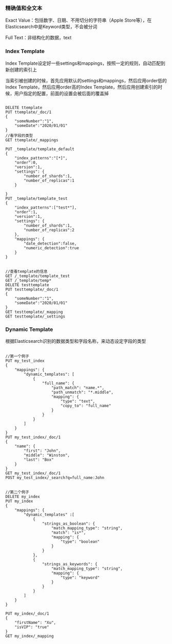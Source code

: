 ### 精确值和全文本

Exact Value：包括数字、日期、不用切分的字符串（Apple Store等），在Elasticsearch中是Keyword类型，不会被分词

Full Text：非结构化的数据，text





### Index Template

Index Template设定好一些settings和mappings，按照一定的规则，自动匹配到新创建的索引上



当索引被创建的时候，首先应用默认的settings和mappings，然后应用order低的Index Template，然后应用order高的Index Template，然后应用创建索引的时候，用户指定的配置，前面的设置会被后面的覆盖掉

```http

DELETE ttemplate
PUT ttemplate/_doc/1
{
	"someNumber":"1",
	"someDate":"2020/01/01"
}
//看字段的类型
GET ttemplate/_mappings

PUT _template/template_default
{
	"index_patterns":"[*]",
	"order":0,
	"version":1,
	"settings": {
		"number_of_shards":1,
		"number_of_replicas":1
	}

}
PUT _template/template_test
{
	"index_patterns":["test*"],
	"order":1,
	"version":1,
	"settings": {
		"number_of_shards":1,
		"number_of_replicas":2
	},
	"mappings": {
		"date_detection":false,
		"numeric_detection":true
	}
}


//查看template的信息
GET /_template/template_test
GET /_template/temp*
DELETE testtemplate
PUT testtemplate/_doc/1
{
	"someNumber":"1",
	"someDate":"2020/01/01"
}
GET testtemplate/_mapping
GET testtemplate/_settings
```



### Dynamic Template

根据Elasticsearch识别的数据类型和字段名称，来动态设定字段的类型

```http

//第一个例子
PUT my_test_index
{
	"mappings": {
		"dynamic_templates": [
			{
				"full_name": {
					"path_match": "name.*",
					"path_unmatch": "*.middle",
					"mapping": {
						"type": "text",
						"copy_to": "full_name"
					}
				}
			}
		]
	}
}
PUT my_test_index/_doc/1
{
	"name": {
		"first": "John",
		"middle": "Winston",
		"last": "Box"
	}
}
GET my_test_index/_doc/1
POST my_test_index/_search?q=full_name:John


//第二个例子
DELETE my_index
PUT my_index
{
	"mappings": {
		"dynamic_templates" :[
			{
				"strings_as_boolean": {
					"match_mapping_type": "string",
					"match": "is*",
					"mapping": {
						"type": "boolean"
					}
				}
			},
			{
				"strings_as_keywords": {
					"match_mapping_type": "string",
					"mapping": {
						"type": "keyword"
					}
				}
			}
		]
	}
}

PUT my_index/_doc/1
{
	"firstName": "Xu",
	"isVIP": "true"
}
GET my_index/_mapping
```



